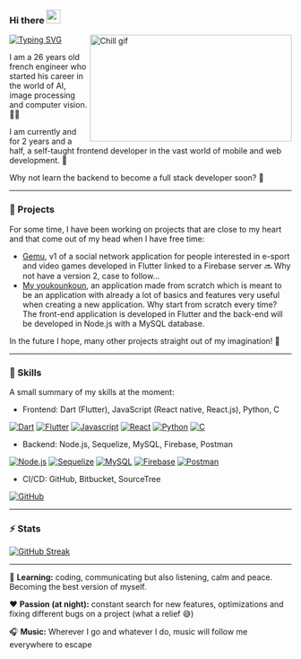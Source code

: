 ### Hi there <img src="https://media.giphy.com/media/hvRJCLFzcasrR4ia7z/giphy.gif" width="25px">

[<img align="right" alt="Chill gif" src="https://cdn.shopify.com/s/files/1/0578/3696/1997/t/9/assets/lofiboy.gif?v=103461765217895835051680702279" width="360" height="190" />](https://github.com/JurojinKun?tab=repositories)

[![Typing SVG](https://readme-typing-svg.demolab.com?font=Fira+Code&weight=100&size=16&pause=1000&color=F7F7F7&width=500&height=30&lines=+%F0%9F%8C%B1+Young+developper+in+the+IT+world+%F0%9F%8C%B1+;%F0%9F%8C%B1+Always+learning+new+things+%F0%9F%8C%B1)](https://git.io/typing-svg)

I am a 26 years old french engineer who started his career in the world of AI, image processing and computer vision. 👨‍🎓

I am currently and for 2 years and a half, a self-taught frontend developer in the vast world of mobile and web development. 📱

Why not learn the backend to become a full stack developer soon? 🧠

---

### 🔭 Projects

For some time, I have been working on projects that are close to my heart and that come out of my head when I have free time:
- [Gemu](https://github.com/Gemu-Inc/Gemu_ui), v1 of a social network application for people interested in e-sport and video games developed in Flutter linked to a Firebase server 🔜 Why not have a version 2, case to follow...
- [My youkounkoun](https://github.com/JurojinKun/my_youkounkoun_front), an application made from scratch which is meant to be an application with already a lot of basics and features very useful when creating a new application. Why start from scratch every time? The front-end application is developed in Flutter and the back-end will be developed in Node.js with a MySQL database.

In the future I hope, many other projects straight out of my imagination! 🤔

---

### 💭 Skills

A small summary of my skills at the moment:
- Frontend: Dart (Flutter), JavaScript (React native, React.js), Python, C

[![Dart](https://skillicons.dev/icons?i=dart)](https://dart.dev/)
[![Flutter](https://skillicons.dev/icons?i=flutter)](https://flutter.dev/)
[![Javascript](https://skillicons.dev/icons?i=js)]()
[![React](https://skillicons.dev/icons?i=react)](https://fr.legacy.reactjs.org/)
[![Python](https://skillicons.dev/icons?i=python)](https://www.python.org/)
[![C](https://skillicons.dev/icons?i=c)]()

- Backend: Node.js, Sequelize, MySQL, Firebase, Postman

[![Node.js](https://skillicons.dev/icons?i=nodejs)](https://nodejs.org/en)
[![Sequelize](https://skillicons.dev/icons?i=sequelize)](https://sequelize.org/)
[![MySQL](https://skillicons.dev/icons?i=mysql)](https://www.mysql.com/fr/)
[![Firebase](https://skillicons.dev/icons?i=firebase)](https://firebase.google.com/)
[![Postman](https://skillicons.dev/icons?i=postman)](https://www.postman.com/)

- CI/CD: GitHub, Bitbucket, SourceTree

[![GitHub](https://skillicons.dev/icons?i=github)](https://github.com/JurojinKun)

---

### ⚡️ Stats

[![GitHub Streak](https://streak-stats.demolab.com?user=JurojinKun&theme=discord-old-blurple&hide_border=true&border_radius=10)](https://git.io/streak-stats)

---

💼 **Learning:** coding, communicating but also listening, calm and peace. Becoming the best version of myself.

❤️ **Passion (at night):** constant search for new features, optimizations and fixing different bugs on a project (what a relief 😅)

🎧 **Music:** Wherever I go and whatever I do, music will follow me everywhere to escape
